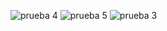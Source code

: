 ![prueba 4](https://github.com/user-attachments/assets/3cbfd2ec-8ba8-48cf-8412-3b1311e41c2c)
![prueba 5](https://github.com/user-attachments/assets/21e746e2-d1f8-4ab8-97d4-09e1bb586f5a)
![prueba 3](https://github.com/user-attachments/assets/d50ecc68-4412-411b-b5e9-8bf87b888c2f)

